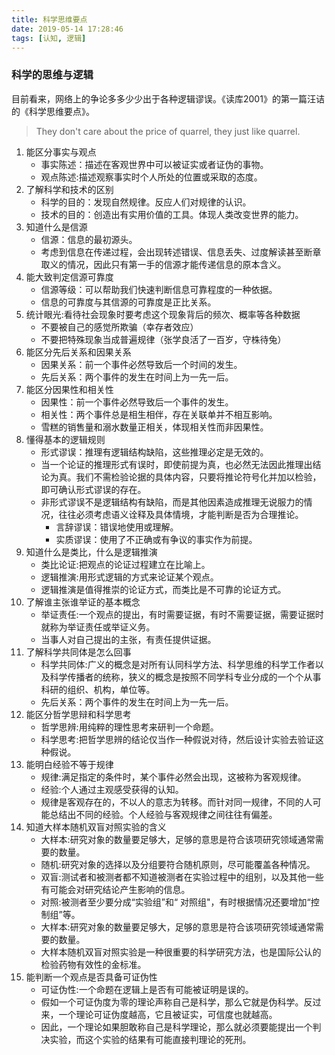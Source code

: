 ```yaml
---
title: 科学思维要点
date: 2019-05-14 17:28:46
tags: [认知, 逻辑]
---
```



### 科学的思维与逻辑


目前看来，网络上的争论多多少少出于各种逻辑谬误。《读库2001》的第一篇汪诘的《科学思维要点》。

> They don't care about the price of quarrel, they just like quarrel.

<!--分割线-->

<!--more-->



1. 能区分事实与观点
    - 事实陈述：描述在客观世界中可以被证实或者证伪的事物。
    - 观点陈述:描述观察事实时个人所处的位置或采取的态度。
2. 了解科学和技术的区别
      - 科学的目的：发现自然规律。反应人们对规律的认识。
      - 技术的目的：创造出有实用价值的工具。体现人类改变世界的能力。
3. 知道什么是信源
    - 信源：信息的最初源头。
    - 考虑到信息在传递过程，会出现转述错误、信息丢失、过度解读甚至断章取义的情况，因此只有第一手的信源才能传递信息的原本含义。
4. 能大致判定信源可靠度
    - 信源等级：可以帮助我们快速判断信息可靠程度的一种依据。
    - 信息的可靠度与其信源的可靠度是正比关系。
5. 统计眼光:看待社会现象时要考虑这个现象背后的频次、概率等各种数据
    - 不要被自己的感觉所欺骗（幸存者效应）
    - 不要把特殊现象当成普遍规律（张学良活了一百岁，守株待兔）
6. 能区分先后关系和因果关系
    - 因果关系：前一个事件必然导致后一个时间的发生。
    - 先后关系：两个事件的发生在时间上为一先一后。
7. 能区分因果性和相关性
    - 因果性：前一个事件必然导致后一个事件的发生。
    - 相关性：两个事件总是相生相伴，存在关联单并不相互影响。
    - 雪糕的销售量和溺水数量正相关，体现相关性而非因果性。
8. 懂得基本的逻辑规则
    - 形式谬误：推理有逻辑结构缺陷，这些推理必定是无效的。
    - 当一个论证的推理形式有误时，即使前提为真，也必然无法因此推理出结论为真。我们不需检验论据的具体内容，只要将推论符号化并加以检验，即可确认形式谬误的存在。
    - 非形式谬误不是逻辑结构有缺陷，而是其他因素造成推理无说服力的情况，往往必须考虑语义诠释及具体情境，才能判断是否为合理推论。
        - 言辞谬误：错误地使用或理解。
        - 实质谬误：使用了不正确或有争议的事实作为前提。
9. 知道什么是类比，什么是逻辑推演
    - 类比论证:把观点的论证过程建立在比喻上。
    - 逻辑推演:用形式逻辑的方式来论证某个观点。
    - 逻辑推演是值得推崇的论证方式，而类比是不可靠的论证方式。
10. 了解谁主张谁举证的基本概念
    - 举证责任:一个观点的提出，有时需要证据，有时不需要证据，需要证据时就称为举证责任或举证义务。
    - 当事人对自己提出的主张，有责任提供证据。
11. 了解科学共同体是怎么回事
    - 科学共同体:广义的概念是对所有认同科学方法、科学思维的科学工作者以及科学传播者的统称，狭义的概念是按照不同学科专业分成的一个个从事科研的组织、机构，单位等。
    - 先后关系：两个事件的发生在时间上为一先一后。
12. 能区分哲学思辩和科学思考
    - 哲学思辨:用纯粹的理性思考来研判一个命题。
    - 科学思考:把哲学思辨的结论仅当作一种假说对待，然后设计实验去验证这种假说。
13. 能明白经验不等于规律
    - 规律:满足指定的条件时，某个事件必然会出现，这被称为客观规律。
    - 经验:个人通过主观感受获得的认知。
    - 规律是客观存在的，不以人的意志为转移。而针对同一规律，不同的人可能总结出不同的经验。个人经验与客观规律之间往往有偏差。
14. 知道大样本随机双盲对照实验的含义
    - 大样本:研究对象的数量要足够大，足够的意思是符合该项研究领域通常需要的数量。
    - 随机:研究对象的选择以及分组要符合随机原则，尽可能覆盖各种情况。
    - 双盲:测试者和被测者都不知道被测者在实验过程中的组别，以及其他一些有可能会对研究结论产生影响的信息。
    - 对照:被测者至少要分成“实验组”和“ 对照组"，有时根据情况还要增加“控制组”等。
    - 大样本:研究对象的数量要足够大，足够的意思是符合该项研究领域通常需要的数量。
    - 大样本随机双盲对照实验是一种很重要的科学研究方法，也是国际公认的检验药物有效性的金标准。
15. 能判断一个观点是否具备可证伪性
    - 可证伪性:一个命题在逻辑上是否有可能被证明是误的。
    - 假如一个可证伪度为零的理论声称自己是科学，那么它就是伪科学。反过来，一个理论可证伪度越高，它且被证实，可信度也就越高。
    - 因此，一个理论如果胆敢称自己是科学理论，那么就必须要能提出一个判决实验，而这个实验的结果有可能直接判理论的死刑。







